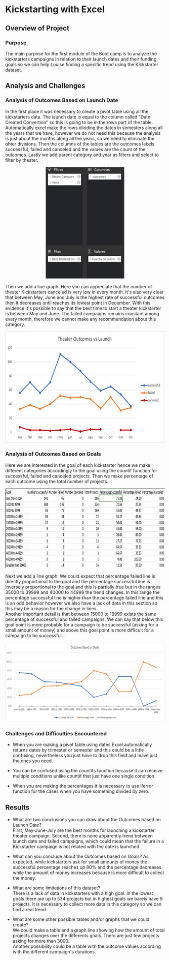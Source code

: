 # Kickstarting with Excel

## Overview of Project

### Purpose
The main purpose for the first module of the Boot camp is to analyze the kickstarters campaigns in relation to their launch dates and their funding goals so we can help Louise finding a specific trend using the Kickstarter dataset.
## Analysis and Challenges

### Analysis of Outcomes Based on Launch Date
In the first place it was necessary to create a pivot table using all the kickstarters data. The launch date is equal to the column called "Date Created Convertion" so this is going to be in the rows part of the table. Automatically excel make the rows dividing the dates in semesters along all the years that we have, however we do not need this because the analysis is just about the months along all the years, so we need to eliminate the ohter divisions. Then the columns of the tables are the outcomes labels successful, failed and canceled and the values are the count of the outcomes. Lastly we add parent category and year as filters and select to filter by theater. 
<p align="center">
<img src="https://github.com/ROrodrigp/kickstarter-analysis/blob/3a2214ad8bd098426292ee73395e50dbd1aad5db/Resources/Captura%20de%20Pantalla%202021-12-26%20a%20la(s)%2020.14.17.png" widht="750" height="350">    
</p>
Then we add a line graph. Here you can appreciate that the number of theater Kickstarters canceled is very low in every month. It's also very clear that between May, June and July is the highest rate of successful outcomes then it decreases until reaches its lowest point in December. With this evidence it's possible to say that the best time to start a theater kickstarter is between May and June. The failed campaigns remains constant among every month, therefore we cannot make any recommendation about this category. 
<p align="center">
<img src="https://github.com/ROrodrigp/kickstarter-analysis/blob/0e5917a03e839f80988b908a3515b45d4b7ef002/Resources/Theater_Outcomes_vs_Launch.png" width="850" height="350">  
</p>  

### Analysis of Outcomes Based on Goals  
Here we are interested in the goal of each kickstarter hence we make different categories accordingly to the goal using the countif function for successful, failed and canceled projects. Then we make percentage of each outcome using the total number of projects.  
<p align="center">
<img src="https://github.com/ROrodrigp/kickstarter-analysis/blob/bf993b9dcefa99aff31212b06f3b47b10d18fc21/Resources/Captura%20de%20Pantalla%202021-12-26%20a%20la(s)%2021.09.15.png" width="700" height="250">  
</p>    

Next we add a line graph. We could expect that percentage failed line is directly proportional to the goal and the percentage successful line is inversely proportional to the goal and this is partially true but in the ranges 35000 to 39999 and 40000 to 44999 the trend changes. In this range the percentage successful line is higher than the percentage failed line and this is an odd behavior however we also have a lack of data in this section so this may be a reason for the change in lines.  
Another important detail is that between 15000 to 19999 exists the same percentage of successful and failed campaigns. We can say that below this goal point is more probable for a campaign to be successful (asking for a small amount of money) and above this goal point is more difficult for a campaign  to be successful.  
<p align="center">
<img src="https://github.com/ROrodrigp/kickstarter-analysis/blob/a0e1f1dc0f1b3dd99191ae339ce68703e9f85821/Resources/Outcomes_vs_Goals.png" width="700" height="250">  
</p>    

### Challenges and Difficulties Encountered
- When you are making a pivot table using dates Excel automatically returns dates by trimester or semester and this could be a little confusing, nevertheless you just have to drop this field and leave just the ones you need.   

- You can be confused using the countifs function because it can receive multiple conditions unlike countif that just have one single condition. 
- When you are making the percentages it is necessary to use iferror function for the cases when you have something divided by zero. 
## Results

- What are two conclusions you can draw about the Outcomes based on Launch Date?  
First, May-June-July are the best months for launching a kickstarter theater campaign.   Second, there is none apparently trend between launch date and failed campaigns, which could mean that the failure in a Kickstarter campaign is not related with the date is launched 
- What can you conclude about the Outcomes based on Goals?
As expected, while kickstarters ask for small amounts of money the successful percentage reaches up 80% and the percentage decreases while the amount of money increases because is more difficult to collect the money.   
- What are some limitations of this dataset?  
There is a lack of data in kickstarters with a high goal. In the lowest goals there are up to 534 projects but in highest goals we barely have 9 projects. It is necessary to collect more data in this category so we can find a real trend. 

- What are some other possible tables and/or graphs that we could create?  
We could make a table and a graph line showing how the amount of total projects changes over the differents goals. There are just few projects asking for more than 3000.  
Another possibility could be a table with the outcome values according with the different campaign's durations. 
